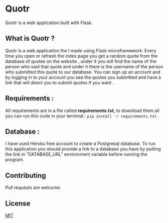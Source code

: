 # Quotr
Quotr is a web application built with Flask.

## What is Quotr ?
Quotr is a web application the I made using Flask microframework. Every time you open or refresh the index page you get a random quote from the database of quotes on the website , under it you will find the name of the person who said that quote and under it there is the username of the person who submitted this quote to our database. You can sign up an account and by logging in to your account you see the quotes you submitted and have a link that will direct you to submit quotes if you want .

## Requirements :
All requirements are in a file called **requirements.txt**, to download them all you can run this code in your terminal :
``` pip install -r requirements.txt ``` .

## Database :
I have used Heroku free account to create a Postgresql database. To run this application you should provide a link to a database you have by putting the link in "DATABASE_URL" environment variable before running the program.

## Contributing
Pull requests are welcome.

## License
[MIT](https://choosealicense.com/licenses/mit/)
